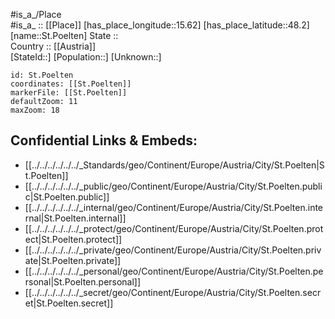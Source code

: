 ﻿---
location: [48.2,15.62] 
mapzoom: [7,12] 
mapmarker: city 
type: City
tags:
- geo/City


SpocWebEntityId: 34486
isDeleted: false
confidential: public

---
#is_a_/Place  
#is_a_ :: [[Place]] 
[has_place_longitude::15.62] 
[has_place_latitude::48.2] 
[name::St.Poelten] 
State ::  
Country :: [[Austria]]  
[StateId::] 
[Population::] 
[Unknown::] 


```leaflet
id: St.Poelten
coordinates: [[St.Poelten]] 
markerFile: [[St.Poelten]] 
defaultZoom: 11 
maxZoom: 18
```


## Confidential Links & Embeds: 
- [[../../../../../../_Standards/geo/Continent/Europe/Austria/City/St.Poelten|St.Poelten]] 
- [[../../../../../../_public/geo/Continent/Europe/Austria/City/St.Poelten.public|St.Poelten.public]] 
- [[../../../../../../_internal/geo/Continent/Europe/Austria/City/St.Poelten.internal|St.Poelten.internal]] 
- [[../../../../../../_protect/geo/Continent/Europe/Austria/City/St.Poelten.protect|St.Poelten.protect]] 
- [[../../../../../../_private/geo/Continent/Europe/Austria/City/St.Poelten.private|St.Poelten.private]] 
- [[../../../../../../_personal/geo/Continent/Europe/Austria/City/St.Poelten.personal|St.Poelten.personal]] 
- [[../../../../../../_secret/geo/Continent/Europe/Austria/City/St.Poelten.secret|St.Poelten.secret]] 
